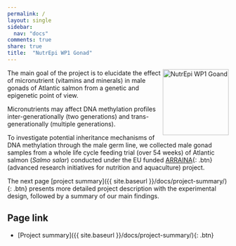 ```yaml
---
permalink: /
layout: single
sidebar:
  nav: "docs"
comments: true
share: true
title:  "NutrEpi WP1 Gonad"
---
```


<p>
<img src="{{site.baseurl}}/assets/images/logo/logo_w.png" align="right" alt="NutrEpi WP1 Goand" width="150" />
</p>

The main goal of the project is to elucidate the effect of micronutrient (vitamins and minerals) in male gonads of Atlantic salmon from a genetic and epigenetic point of view.

Micronutrients may affect DNA methylation profiles inter-generationally (two generations) and trans-generationally (multiple generations).

To investigate potential inheritance mechanisms of DNA methylation through the male germ line, we collected male gonad samples from a whole life cycle feeding trial (over 54 weeks) of Atlantic salmon (*Salmo salar*) conducted under the EU funded [ARRAINA](https://www.arraina.eu/){: .btn} (advanced research initiatives for nutrition and aquaculture) project.

The next page [project summary]({{ site.baseurl }}/docs/project-summary/){: .btn} presents more detailed project description with the experimental design, followed by a summary of our main findings.  

## Page link
- [Project summary]({{ site.baseurl }}/docs/project-summary/){: .btn}
